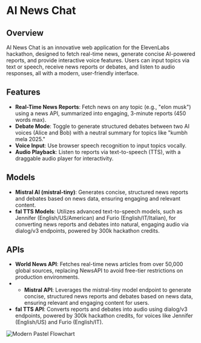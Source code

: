 # AI News Chat

## Overview
AI News Chat is an innovative web application for the ElevenLabs hackathon, designed to fetch real-time news, generate concise AI-powered reports, and provide interactive voice features. Users can input topics via text or speech, receive news reports or debates, and listen to audio responses, all with a modern, user-friendly interface.

## Features
- **Real-Time News Reports**: Fetch news on any topic (e.g., "elon musk") using a news API, summarized into engaging, 3-minute reports (450 words max).
- **Debate Mode**: Toggle to generate structured debates between two AI voices (Alice and Bob) with a neutral summary for topics like "kumbh mela 2025."
- **Voice Input**: Use browser speech recognition to input topics vocally.
- **Audio Playback**: Listen to reports via text-to-speech (TTS), with a draggable audio player for interactivity.

## Models
- **Mistral AI (mistral-tiny)**: Generates concise, structured news reports and debates based on news data, ensuring engaging and relevant content.
- **fal TTS Models**: Utilizes advanced text-to-speech models, such as Jennifer (English/US/American) and Furio (English/IT/Italian), for converting news reports and debates into natural, engaging audio via dialog/v3 endpoints, powered by 300k hackathon credits.

## APIs
- **World News API**: Fetches real-time news articles from over 50,000 global sources, replacing NewsAPI to avoid free-tier restrictions on production environments.
- - **Mistral API**: Leverages the mistral-tiny model endpoint to generate concise, structured news reports and debates based on news data, ensuring relevant and engaging content for users.
- **fal TTS API**: Converts reports and debates into audio using dialog/v3 endpoints, powered by 300k hackathon credits, for voices like Jennifer (English/US) and Furio (English/IT).

![Modern Pastel Flowchart](https://github.com/user-attachments/assets/13094605-8ba5-4119-a791-e9851922274d)
